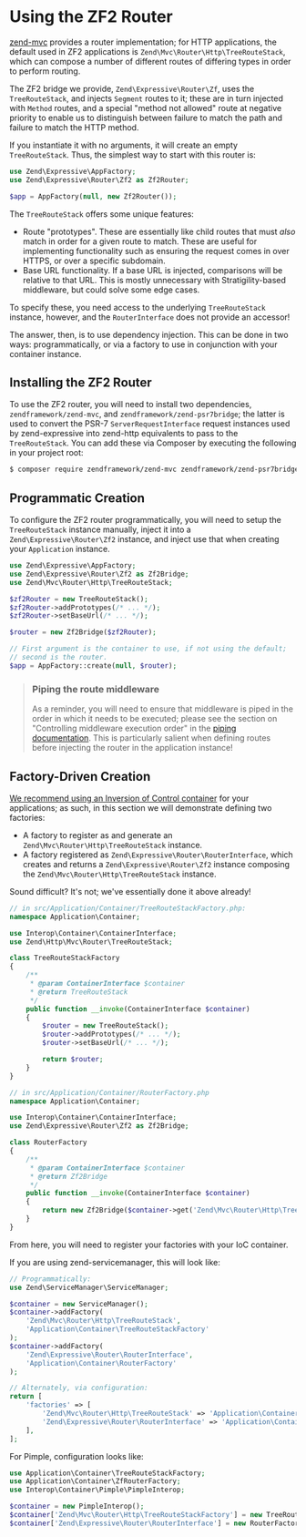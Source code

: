 # Using the ZF2 Router

[zend-mvc](https://github.com/zendframework/zend-mvc) provides a router
implementation; for HTTP applications, the default used in ZF2 applications is
`Zend\Mvc\Router\Http\TreeRouteStack`, which can compose a number of different
routes of differing types in order to perform routing.

The ZF2 bridge we provide, `Zend\Expressive\Router\Zf`, uses the
`TreeRouteStack`, and injects `Segment` routes to it; these are in turn injected
with `Method` routes, and a special "method not allowed" route at negative
priority to enable us to distinguish between failure to match the path and
failure to match the HTTP method.

If you instantiate it with no arguments, it will create an empty
`TreeRouteStack`. Thus, the simplest way to start with this router is:

```php
use Zend\Expressive\AppFactory;
use Zend\Expressive\Router\Zf2 as Zf2Router;

$app = AppFactory(null, new Zf2Router());
```

The `TreeRouteStack` offers some unique features:

- Route "prototypes". These are essentially like child routes that must *also*
  match in order for a given route to match. These are useful for implementing
  functionality such as ensuring the request comes in over HTTPS, or over a
  specific subdomain.
- Base URL functionality. If a base URL is injected, comparisons will be
  relative to that URL. This is mostly unnecessary with Stratigility-based
  middleware, but could solve some edge cases.

To specify these, you need access to the underlying `TreeRouteStack`
instance, however, and the `RouterInterface` does not provide an accessor!

The answer, then, is to use dependency injection. This can be done in two ways:
programmatically, or via a factory to use in conjunction with your container
instance.

## Installing the ZF2 Router

To use the ZF2 router, you will need to install two dependencies,
`zendframework/zend-mvc`, and `zendframework/zend-psr7bridge`; the latter is
used to convert the PSR-7 `ServerRequestInterface` request instances used by
zend-expressive into zend-http equivalents to pass to the `TreeRouteStack`. You
can add these via Composer by executing the following in your project root:

```bash
$ composer require zendframework/zend-mvc zendframework/zend-psr7bridge
```

## Programmatic Creation

To configure the ZF2 router programmatically, you will need to setup the
`TreeRouteStack` instance manually, inject it into a
`Zend\Expressive\Router\Zf2` instance, and inject use that when creating your
`Application` instance.

```php
use Zend\Expressive\AppFactory;
use Zend\Expressive\Router\Zf2 as Zf2Bridge;
use Zend\Mvc\Router\Http\TreeRouteStack;

$zf2Router = new TreeRouteStack();
$zf2Router->addPrototypes(/* ... */);
$zf2Router->setBaseUrl(/* ... */);

$router = new Zf2Bridge($zf2Router);

// First argument is the container to use, if not using the default;
// second is the router.
$app = AppFactory::create(null, $router);
```

> ### Piping the route middleware
>
> As a reminder, you will need to ensure that middleware is piped in the order
> in which it needs to be executed; please see the section on "Controlling
> middleware execution order" in the [piping documentation](piping.md). This is
> particularly salient when defining routes before injecting the router in the
> application instance!

## Factory-Driven Creation

[We recommend using an Inversion of Control container](../container/intro.md)
for your applications; as such, in this section we will demonstrate 
defining two factories:

- A factory to register as and generate an `Zend\Mvc\Router\Http\TreeRouteStack`
  instance.
- A factory registered as `Zend\Expressive\Router\RouterInterface`, which
  creates and returns a `Zend\Expressive\Router\Zf2` instance composing the
  `Zend\Mvc\Router\Http\TreeRouteStack` instance.

Sound difficult? It's not; we've essentially done it above already!

```php
// in src/Application/Container/TreeRouteStackFactory.php:
namespace Application\Container;

use Interop\Container\ContainerInterface;
use Zend\Http\Mvc\Router\TreeRouteStack;

class TreeRouteStackFactory
{
    /**
     * @param ContainerInterface $container
     * @return TreeRouteStack
     */
    public function __invoke(ContainerInterface $container)
    {
        $router = new TreeRouteStack();
        $router->addPrototypes(/* ... */);
        $router->setBaseUrl(/* ... */);

        return $router;
    }
}

// in src/Application/Container/RouterFactory.php
namespace Application\Container;

use Interop\Container\ContainerInterface;
use Zend\Expressive\Router\Zf2 as Zf2Bridge;

class RouterFactory
{
    /**
     * @param ContainerInterface $container
     * @return Zf2Bridge
     */
    public function __invoke(ContainerInterface $container)
    {
        return new Zf2Bridge($container->get('Zend\Mvc\Router\Http\TreeRouteStack'));
    }
}
```

From here, you will need to register your factories with your IoC container.

If you are using zend-servicemanager, this will look like:

```php
// Programmatically:
use Zend\ServiceManager\ServiceManager;

$container = new ServiceManager();
$container->addFactory(
    'Zend\Mvc\Router\Http\TreeRouteStack',
    'Application\Container\TreeRouteStackFactory'
);
$container->addFactory(
    'Zend\Expressive\Router\RouterInterface',
    'Application\Container\RouterFactory'
);

// Alternately, via configuration:
return [
    'factories' => [
        'Zend\Mvc\Router\Http\TreeRouteStack' => 'Application\Container\TreeRouteStackFactory',
        'Zend\Expressive\Router\RouterInterface' => 'Application\Container\RouterFactory',
    ],
];
```

For Pimple, configuration looks like:

```php
use Application\Container\TreeRouteStackFactory;
use Application\Container\ZfRouterFactory;
use Interop\Container\Pimple\PimpleInterop;

$container = new PimpleInterop();
$container['Zend\Mvc\Router\Http\TreeRouteStackFactory'] = new TreeRouteStackFactory();
$container['Zend\Expressive\Router\RouterInterface'] = new RouterFactory();
```
